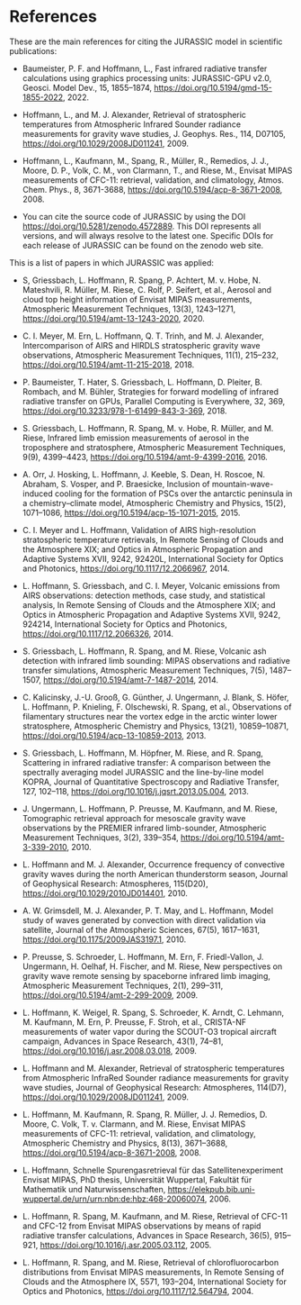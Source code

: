 # References

These are the main references for citing the JURASSIC model in
scientific publications:

- Baumeister, P. F. and Hoffmann, L., Fast infrared radiative transfer
  calculations using graphics processing units: JURASSIC-GPU v2.0,
  Geosci. Model Dev., 15, 1855–1874,
  <https://doi.org/10.5194/gmd-15-1855-2022>, 2022.

- Hoffmann, L., and M. J. Alexander, Retrieval of stratospheric
  temperatures from Atmospheric Infrared Sounder radiance measurements
  for gravity wave studies, J. Geophys. Res., 114, D07105,
  <https://doi.org/10.1029/2008JD011241>, 2009.

- Hoffmann, L., Kaufmann, M., Spang, R., Müller, R., Remedios, J. J.,
  Moore, D. P., Volk, C. M., von Clarmann, T., and Riese, M., Envisat
  MIPAS measurements of CFC-11: retrieval, validation, and
  climatology, Atmos. Chem. Phys., 8, 3671-3688,
  <https://doi.org/10.5194/acp-8-3671-2008>, 2008.

- You can cite the source code of JURASSIC by using the DOI
  <https://doi.org/10.5281/zenodo.4572889>. This DOI represents all
  versions, and will always resolve to the latest one. Specific DOIs
  for each release of JURASSIC can be found on the zenodo web site.

This is a list of papers in which JURASSIC was applied:

- S, Griessbach, L. Hoffmann, R. Spang, P. Achtert, M. v. Hobe,
  N. Mateshvili, R. Müller, M. Riese, C. Rolf, P. Seifert, et al.,
  Aerosol and cloud top height information of Envisat MIPAS
  measurements, Atmospheric Measurement Techniques, 13(3), 1243–1271,
  <https://doi.org/10.5194/amt-13-1243-2020>, 2020.

- C. I. Meyer, M. Ern, L. Hoffmann, Q. T. Trinh, and M. J. Alexander,
  Intercomparison of AIRS and HIRDLS stratospheric gravity wave
  observations, Atmospheric Measurement Techniques, 11(1), 215–232,
  <https://doi.org/10.5194/amt-11-215-2018>, 2018.

- P. Baumeister, T. Hater, S. Griessbach, L. Hoffmann, D. Pleiter,
  B. Rombach, and M. Bühler, Strategies for forward modelling of
  infrared radiative transfer on GPUs, Parallel Computing is
  Everywhere, 32, 369,
  <https://doi.org/10.3233/978-1-61499-843-3-369>, 2018.

- S. Griessbach, L. Hoffmann, R. Spang, M. v. Hobe, R. Müller, and
  M. Riese, Infrared limb emission measurements of aerosol in the
  troposphere and stratosphere, Atmospheric Measurement Techniques,
  9(9), 4399–4423, <https://doi.org/10.5194/amt-9-4399-2016>, 2016.

- A. Orr, J. Hosking, L. Hoffmann, J. Keeble, S. Dean, H. Roscoe,
  N. Abraham, S. Vosper, and P. Braesicke, Inclusion of
  mountain-wave-induced cooling for the formation of PSCs over the
  antarctic peninsula in a chemistry–climate model, Atmospheric
  Chemistry and Physics, 15(2), 1071–1086,
  <https://doi.org/10.5194/acp-15-1071-2015>, 2015.

- C. I. Meyer and L. Hoffmann, Validation of AIRS high-resolution
  stratospheric temperature retrievals, In Remote Sensing of Clouds
  and the Atmosphere XIX; and Optics in Atmospheric Propagation and
  Adaptive Systems XVII, 9242, 92420L, International Society for
  Optics and Photonics, <https://doi.org/10.1117/12.2066967>, 2014.

- L. Hoffmann, S. Griessbach, and C. I. Meyer, Volcanic emissions from
  AIRS observations: detection methods, case study, and statistical
  analysis, In Remote Sensing of Clouds and the Atmosphere XIX; and
  Optics in Atmospheric Propagation and Adaptive Systems XVII, 9242,
  924214, International Society for Optics and Photonics,
  <https://doi.org/10.1117/12.2066326>, 2014.

- S. Griessbach, L. Hoffmann, R. Spang, and M. Riese, Volcanic ash
  detection with infrared limb sounding: MIPAS observations and
  radiative transfer simulations, Atmospheric Measurement Techniques,
  7(5), 1487–1507, <https://doi.org/10.5194/amt-7-1487-2014>, 2014.

- C. Kalicinsky, J.-U. Grooß, G. Günther, J. Ungermann, J. Blank,
  S. Höfer, L. Hoffmann, P. Knieling, F. Olschewski, R. Spang, et al.,
  Observations of filamentary structures near the vortex edge in the
  arctic winter lower stratosphere, Atmospheric Chemistry and Physics,
  13(21), 10859–10871, <https://doi.org/10.5194/acp-13-10859-2013>,
  2013.

- S. Griessbach, L. Hoffmann, M. Höpfner, M. Riese, and R. Spang,
  Scattering in infrared radiative transfer: A comparison between the
  spectrally averaging model JURASSIC and the line-by-line model
  KOPRA, Journal of Quantitative Spectroscopy and Radiative Transfer,
  127, 102–118, <https://doi.org/10.1016/j.jqsrt.2013.05.004>, 2013.

- J. Ungermann, L. Hoffmann, P. Preusse, M. Kaufmann, and M. Riese,
  Tomographic retrieval approach for mesoscale gravity wave
  observations by the PREMIER infrared limb-sounder, Atmospheric
  Measurement Techniques, 3(2), 339–354,
  <https://doi.org/10.5194/amt-3-339-2010>, 2010.

- L. Hoffmann and M. J. Alexander, Occurrence frequency of convective
  gravity waves during the north American thunderstorm season, Journal
  of Geophysical Research: Atmospheres, 115(D20),
  <https://doi.org/10.1029/2010JD014401>, 2010.

- A. W. Grimsdell, M. J. Alexander, P. T. May, and L. Hoffmann, Model
  study of waves generated by convection with direct validation via
  satellite, Journal of the Atmospheric Sciences, 67(5), 1617–1631,
  <https://doi.org/10.1175/2009JAS3197.1>, 2010.

- P. Preusse, S. Schroeder, L. Hoffmann, M. Ern, F. Friedl-Vallon,
  J. Ungermann, H. Oelhaf, H. Fischer, and M. Riese, New perspectives
  on gravity wave remote sensing by spaceborne infrared limb imaging,
  Atmospheric Measurement Techniques, 2(1), 299–311,
  <https://doi.org/10.5194/amt-2-299-2009>, 2009.

- L. Hoffmann, K. Weigel, R. Spang, S. Schroeder, K. Arndt,
  C. Lehmann, M. Kaufmann, M. Ern, P. Preusse, F. Stroh, et al.,
  CRISTA-NF measurements of water vapor during the SCOUT-O3 tropical
  aircraft campaign, Advances in Space Research, 43(1), 74–81,
  <https://doi.org/10.1016/j.asr.2008.03.018>, 2009.

- L. Hoffmann and M. Alexander, Retrieval of stratospheric
  temperatures from Atmospheric InfraRed Sounder radiance measurements
  for gravity wave studies, Journal of Geophysical Research:
  Atmospheres, 114(D7), <https://doi.org/10.1029/2008JD011241>, 2009.

- L. Hoffmann, M. Kaufmann, R. Spang, R. Müller, J. J. Remedios,
  D. Moore, C. Volk, T. v. Clarmann, and M. Riese, Envisat MIPAS
  measurements of CFC-11: retrieval, validation, and climatology,
  Atmospheric Chemistry and Physics, 8(13), 3671–3688,
  <https://doi.org/10.5194/acp-8-3671-2008>, 2008.

- L. Hoffmann, Schnelle Spurengasretrieval für das
  Satellitenexperiment Envisat MIPAS, PhD thesis, Universität
  Wuppertal, Fakultät für Mathematik und Naturwissenschaften,
  <https://elekpub.bib.uni-wuppertal.de/urn/urn:nbn:de:hbz:468-20060074>,
  2006.

- L. Hoffmann, R. Spang, M. Kaufmann, and M. Riese, Retrieval of
  CFC-11 and CFC-12 from Envisat MIPAS observations by means of rapid
  radiative transfer calculations, Advances in Space Research, 36(5),
  915–921, <https://doi.org/10.1016/j.asr.2005.03.112>, 2005.

- L. Hoffmann, R. Spang, and M. Riese, Retrieval of chlorofluorocarbon
  distributions from Envisat MIPAS measurements, In Remote Sensing of
  Clouds and the Atmosphere IX, 5571, 193–204, International Society
  for Optics and Photonics, <https://doi.org/10.1117/12.564794>, 2004.
